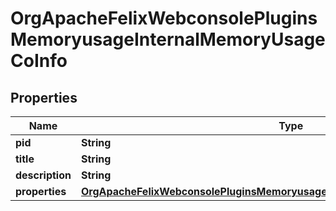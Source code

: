 
# OrgApacheFelixWebconsolePluginsMemoryusageInternalMemoryUsageCoInfo

## Properties
Name | Type | Description | Notes
------------ | ------------- | ------------- | -------------
**pid** | **String** |  |  [optional]
**title** | **String** |  |  [optional]
**description** | **String** |  |  [optional]
**properties** | [**OrgApacheFelixWebconsolePluginsMemoryusageInternalMemoryUsageCoProperties**](OrgApacheFelixWebconsolePluginsMemoryusageInternalMemoryUsageCoProperties.md) |  |  [optional]



